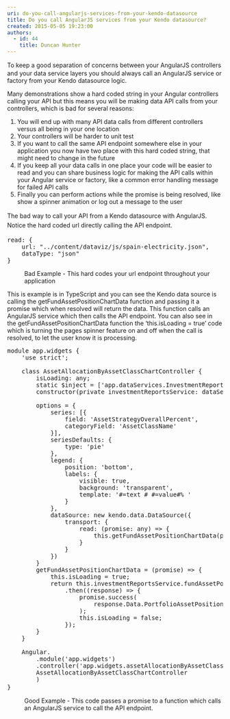 ```yaml
---
uri: do-you-call-angularjs-services-from-your-kendo-datasource
title: Do you call AngularJS services from your Kendo datasource?
created: 2015-05-05 19:23:00
authors:
  - id: 44
    title: Duncan Hunter
---
```





<span class='intro'> <p class="p1"><span style="line-height&#58;20px;">To</span> keep a good separation of concerns between your AngularJS controllers and your data service layers you should always call an AngularJS service or factory from your Kendo datasource logic.</p><p class="p1">Many demonstrations show a hard coded string in your Angular controllers calling your API but this means you will be making data API calls from your controllers, which is bad for several reasons&#58;</p><ol class="ol1"><li class="li1">You will end up with many API data calls from different controllers versus all being in your one location</li><li class="li1">Your controllers will be harder to unit test</li><li class="li1">If you want to call the same API endpoint somewhere else in your application you now have two place with this hard coded string, that might need to change in the future</li><li class="li1">If you keep all your data calls in one place your code will be easier to read and you can share business logic for making the API calls within your Angular service or factory, like a common error handling message for failed API calls</li><li class="li1">Finally you can perform actions while the promise is being resolved, like show a spinner animation or log out a message to the user</li></ol> </span>

<p>​<span style="line-height&#58;1.6;">The bad way to call your API from a Kendo datasource with AngularJS. Notice the hard coded url directly calling the API endpoint.</span></p><pre class="prettyprint linenums">read&#58; &#123;​ <br>    url&#58; &quot;../content/dataviz/js/spain-electricity.json&quot;, <br>    dataType&#58; &quot;json&quot; <br>&#125; ​​ 
</pre><dd class="ssw15-rteElement-FigureBad">Bad Example -​&#160;This hard codes your url endpoint throughout your application&#160;​​<br></dd><p class="p6">
   <span class="s1">This is example is in TypeScript and you can see the Kendo data source is calling the </span>getFundAssetPositionChartData function and passing it a promise which when resolved will return the data. This function calls an AngularJS service which then calls the API endpoint. You can also see in the getFundAssetPositionChartData function the ‘this.isLoading = true’ code which is turning the pages spinner feature on and off when the call is resolved, to let the user know it is processing.​​​</p><pre class="prettyprint linenums"><div><div>module app.widgets &#123;</div><div>&#160; &#160; 'use strict';</div><div><br></div><div>&#160; &#160; class AssetAllocationByAssetClassChartController &#123;</div><div>&#160; &#160; &#160; &#160; isLoading&#58; any;</div><div></div><div>&#160; &#160; &#160; &#160; static $inject = ['app.dataServices.InvestmentReportsService']</div><div>&#160; &#160; &#160; &#160; constructor(private investmentReportsService&#58; dataServices.InvestmentReportsService) &#123; &#125;</div><div><br></div><div>&#160; &#160; &#160; &#160; options = &#123;</div><div>&#160; &#160; &#160; &#160; &#160; &#160; series&#58; [&#123;</div><div>&#160; &#160; &#160; &#160; &#160; &#160; &#160; &#160; field&#58; 'AssetStrategyOverallPercent',</div><div>&#160; &#160; &#160; &#160; &#160; &#160; &#160; &#160; categoryField&#58; 'AssetClassName'</div><div>&#160; &#160; &#160; &#160; &#160; &#160; &#125;],</div><div>&#160; &#160; &#160; &#160; &#160; &#160; seriesDefaults&#58; &#123;</div><div>&#160; &#160; &#160; &#160; &#160; &#160; &#160; &#160; type&#58; 'pie'</div><div>&#160; &#160; &#160; &#160; &#160; &#160; &#125;,</div><div>&#160; &#160; &#160; &#160; &#160; &#160; legend&#58; &#123;</div><div>&#160; &#160; &#160; &#160; &#160; &#160; &#160; &#160; position&#58; 'bottom',</div><div>&#160; &#160; &#160; &#160; &#160; &#160; &#160; &#160; labels&#58; &#123;</div><div>&#160; &#160; &#160; &#160; &#160; &#160; &#160; &#160; &#160; &#160; visible&#58; true,</div><div>&#160; &#160; &#160; &#160; &#160; &#160; &#160; &#160; &#160; &#160; background&#58; 'transparent',</div><div>&#160; &#160; &#160; &#160; &#160; &#160; &#160; &#160; &#160; &#160; template&#58; '#=text # #=value#% '</div><div>&#160; &#160; &#160; &#160; &#160; &#160; &#160; &#160; &#125;</div><div>&#160; &#160; &#160; &#160; &#160; &#160; &#125;,</div><div>&#160; &#160; &#160; &#160; &#160; &#160; dataSource&#58; new kendo.data.DataSource(&#123;</div><div>&#160; &#160; &#160; &#160; &#160; &#160; &#160; &#160; transport&#58; &#123;</div><div>&#160; &#160; &#160; &#160; &#160; &#160; &#160; &#160; &#160; &#160; read&#58; (promise&#58; any) =&gt; &#123;</div><div>&#160; &#160; &#160; &#160; &#160; &#160; &#160; &#160; &#160; &#160; &#160; &#160; this.getFundAssetPositionChartData(promise);</div><div>&#160; &#160; &#160; &#160; &#160; &#160; &#160; &#160; &#160; &#160; &#125;</div><div>&#160; &#160; &#160; &#160; &#160; &#160; &#160; &#160; &#125;</div><div>&#160; &#160; &#160; &#160; &#160; &#160; &#125;)</div><div>&#160; &#160; &#160; &#160; &#125;</div><div></div><div>&#160; &#160; &#160; &#160; getFundAssetPositionChartData = (promise) =&gt; &#123;</div><div>&#160; &#160; &#160; &#160; &#160; &#160; this.isLoading = true;</div><div>&#160; &#160; &#160; &#160; &#160; &#160; return this.investmentReportsService.fundAssetPosition()</div><div>&#160; &#160; &#160; &#160; &#160; &#160; &#160; &#160; .then((response) =&gt; &#123;</div><div>&#160; &#160; &#160; &#160; &#160; &#160; &#160; &#160; &#160; &#160; promise.success(</div><div>&#160; &#160; &#160; &#160; &#160; &#160; &#160; &#160; &#160; &#160; &#160; &#160; response.Data.PortfolioAssetPositions[0].AssetClassDetailList</div><div>&#160; &#160; &#160; &#160; &#160; &#160; &#160; &#160; &#160; &#160; );</div><div>&#160; &#160; &#160; &#160; &#160; &#160; &#160; &#160; &#160; &#160; this.isLoading = false;</div><div>&#160; &#160; &#160; &#160; &#160; &#160; &#160; &#160; &#125;);</div><div>&#160; &#160; &#160; &#160; &#125;</div><div>&#160; &#160; &#125;</div><div>​</div><div>&#160; &#160; Angular.</div><div>&#160; &#160; &#160; &#160; .module('app.widgets')</div><div>&#160; &#160; &#160; &#160; .controller('app.widgets.assetAllocationByAssetClassChartController',</div><div>&#160; &#160; &#160; &#160; AssetAllocationByAssetClassChartController</div><div>&#160; &#160; &#160; &#160; )</div><div>&#125;​​​<span style="font-family&#58;'segoe ui', segoe, tahoma, helvetica, arial, sans-serif;">   </span></div></div><div></div></pre><p></p><dd class="ssw15-rteElement-FigureGood">Good Example -&#160;This code passes a promise to a function which calls an AngularJS service to call the API endpoint.​</dd>


